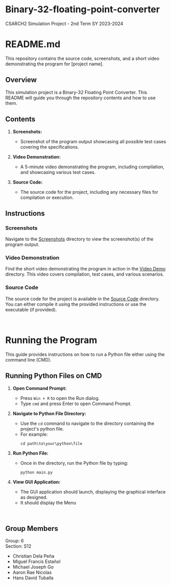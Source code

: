 # Binary-32-floating-point-converter
CSARCH2 Simulation Project - 2nd Term SY 2023-2024

# README.md

This repository contains the source code, screenshots, and a short video demonstrating the program for [project name].

## Overview

This simulation project is a Binary-32 Floating Point Converter. This README will guide you through the repository contents and how to use them.

## Contents

1. **Screenshots:** 
    - Screenshot of the program output showcasing all possible test cases covering the specifications.

2. **Video Demonstration:** 
    - A 5-minute video demonstrating the program, including compilation, and showcasing various test cases.

3. **Source Code:**
    - The source code for the project, including any necessary files for compilation or execution.

## Instructions

### Screenshots

Navigate to the [Screenshots](https://github.com/aaronnicolas/Binary-32-floating-point-converter/tree/main/screenshots) directory to view the screenshot(s) of the program output.

### Video Demonstration

Find the short video demonstrating the program in action in the [Video Demo](https://github.com/aaronnicolas/Binary-32-floating-point-converter/tree/main/video%20demo) directory. This video covers compilation, test cases, and various scenarios.

### Source Code

The source code for the project is available in the [Source Code](https://github.com/aaronnicolas/Binary-32-floating-point-converter/tree/main/source%20code) directory. You can either compile it using the provided instructions or use the executable (if provided).

<br />

# Running the Program
This guide provides instructions on how to run a Python file either using the command line (CMD).

## Running Python Files on CMD

1. **Open Command Prompt:**
    - Press `Win + R` to open the Run dialog.
    - Type `cmd` and press Enter to open Command Prompt.

2. **Navigate to Python File Directory:**
    - Use the `cd` command to navigate to the directory containing the project's python file.
    - For example:
        ```
        cd path\to\your\python\file
        ```

3. **Run Python File:**
    - Once in the directory, run the Python file by typing:
        ```
        python main.py
        ```

4. **View GUI Application:**
    - The GUI application should launch, displaying the graphical interface as designed.
    - It should display the Menu

<br />

## Group Members
Group: 6 <br />
Section: S12 <br />
- Christian Dela Peña
- Miguel Francis Estañol
- Michael Joseph Go
- Aaron Rae Nicolas
- Hans David Tuballa
